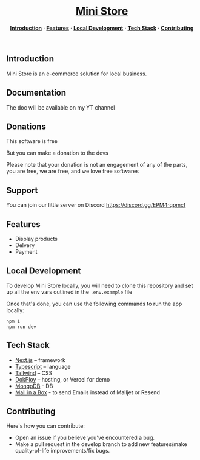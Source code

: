 <a href="https://demo.instant-market.com">
  <h1 align="center">Mini Store</h1>
</a>

<p align="center">
  <a href="#introduction"><strong>Introduction</strong></a> ·
  <a href="#features"><strong>Features</strong></a> ·
  <a href="#local-development"><strong>Local Development</strong></a> ·
  <a href="#tech-stack"><strong>Tech Stack</strong></a> ·
  <a href="#contributing"><strong>Contributing</strong></a>
</p>
<br/>

## Introduction

Mini Store is an e-commerce solution for local business.

## Documentation

The doc will be available on my YT channel

## Donations

This software is free 

But you can make a donation to the devs

Please note that your donation is not an engagement of any of the parts, you are free, we are free, and we love free softwares

## Support

You can join our little server on Discord https://discord.gg/EPM4rqpmcf

## Features

- Display products
- Delvery
- Payment

## Local Development

To develop Mini Store locally, you will need to clone this repository and set up all the env vars outlined in the `.env.example` file

Once that's done, you can use the following commands to run the app locally:

```
npm i
npm run dev
```

## Tech Stack

- [Next.js](https://nextjs.org/) – framework
- [Typescript](https://www.typescriptlang.org/) – language
- [Tailwind](https://tailwindcss.com/) – CSS
- [DokPloy](https://dokploy.com/) – hosting, or Vercel for demo
- [MongoDB](https://www.mongodb.com/products/tools/compass) - DB
- [Mail in a Box](https://mailinabox.email) - to send Emails instead of Mailjet or Resend 

## Contributing

Here's how you can contribute:

- Open an issue if you believe you've encountered a bug.
- Make a pull request in the develop branch to add new features/make quality-of-life improvements/fix bugs.
